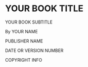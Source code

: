 
# YOUR BOOK TITLE
YOUR BOOK SUBTITLE

By YOUR  NAME

PUBLISHER NAME

DATE OR VERSION NUMBER

COPYRIGHT INFO